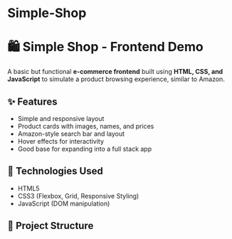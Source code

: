 # Simple-Shop
# 🛍️ Simple Shop - Frontend Demo

A basic but functional **e-commerce frontend** built using **HTML, CSS, and JavaScript** to simulate a product browsing experience, similar to Amazon.

## ✨ Features

- Simple and responsive layout
- Product cards with images, names, and prices
- Amazon-style search bar and layout
- Hover effects for interactivity
- Good base for expanding into a full stack app

## 🚀 Technologies Used

- HTML5
- CSS3 (Flexbox, Grid, Responsive Styling)
- JavaScript (DOM manipulation)



## 📁 Project Structure

